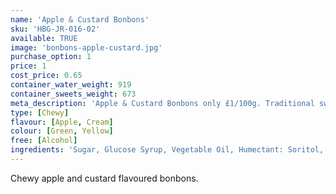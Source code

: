```yaml
---
name: 'Apple & Custard Bonbons'
sku: 'HBG-JR-016-02'
available: TRUE
image: 'bonbons-apple-custard.jpg'
purchase_option: 1
price: 1
cost_price: 0.65
container_water_weight: 919
container_sweets_weight: 673
meta_description: 'Apple & Custard Bonbons only £1/100g. Traditional sweets and more at Humbugs Confectionery Store. Specialists in satisfying your sweet tooth!'
type: [Chewy]
flavour: [Apple, Cream]
colour: [Green, Yellow]
free: [Alcohol]
ingredients: 'Sugar, Glucose Syrup, Vegetable Oil, Humectant: Soritol, Citric Acid, Pork Gelatine, Dextrose, Colour: E100, E141; Emulsifier: Lecithin'
---
```

Chewy apple and custard flavoured bonbons.